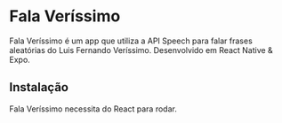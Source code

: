 # Fala Veríssimo

Fala Veríssimo é um app que utiliza a API Speech para falar frases aleatórias do Luis Fernando Veríssimo.
Desenvolvido em React Native & Expo.

## Instalação
Fala Veríssimo necessita do React para rodar.